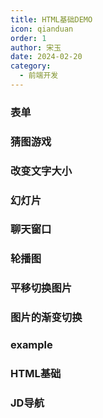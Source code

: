 ```yaml
---
title: HTML基础DEMO
icon: qianduan
order: 1
author: 宋玉
date: 2024-02-20
category:
  - 前端开发
---
```


### 表单

<From />

### 猜图游戏

<GuessingGame />

### 改变文字大小

<ChangeTextSize />

### 幻灯片

<PPT />

### 聊天窗口

<ChatWindow />

### 轮播图

<CarouselChart />

### 平移切换图片

<PanSwitchImage />

### 图片的渐变切换

<ImageGradient />

### example

<example />

### HTML基础

<HTMLBasic />

### JD导航

<JDNav />
